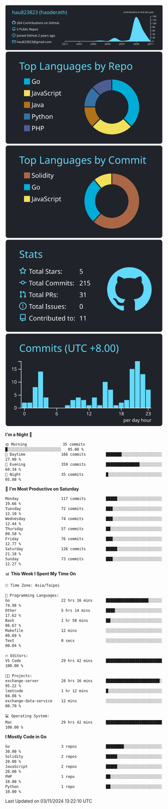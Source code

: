 [![](https://raw.githubusercontent.com/hau823823/hau823823/master/profile-summary-card-output/react/0-profile-details.svg)](https://github.com/vn7n24fzkq/github-profile-summary-cards)
[![](https://raw.githubusercontent.com/hau823823/hau823823/master/profile-summary-card-output/react/1-repos-per-language.svg)](https://github.com/vn7n24fzkq/github-profile-summary-cards) [![](https://raw.githubusercontent.com/hau823823/hau823823/master/profile-summary-card-output/react/2-most-commit-language.svg)](https://github.com/vn7n24fzkq/github-profile-summary-cards)
[![](https://raw.githubusercontent.com/hau823823/hau823823/master/profile-summary-card-output/react/3-stats.svg)](https://github.com/vn7n24fzkq/github-profile-summary-cards) [![](https://raw.githubusercontent.com/hau823823/hau823823/master/profile-summary-card-output/react/4-productive-time.svg)](https://github.com/vn7n24fzkq/github-profile-summary-cards)

<!--START_SECTION:waka-->
**I'm a Night 🦉** 

```text
🌞 Morning                35 commits          █░░░░░░░░░░░░░░░░░░░░░░░░   05.88 % 
🌆 Daytime                166 commits         ███████░░░░░░░░░░░░░░░░░░   27.90 % 
🌃 Evening                359 commits         ███████████████░░░░░░░░░░   60.34 % 
🌙 Night                  35 commits          █░░░░░░░░░░░░░░░░░░░░░░░░   05.88 % 
```
📅 **I'm Most Productive on Saturday** 

```text
Monday                   117 commits         █████░░░░░░░░░░░░░░░░░░░░   19.66 % 
Tuesday                  72 commits          ███░░░░░░░░░░░░░░░░░░░░░░   12.10 % 
Wednesday                74 commits          ███░░░░░░░░░░░░░░░░░░░░░░   12.44 % 
Thursday                 57 commits          ██░░░░░░░░░░░░░░░░░░░░░░░   09.58 % 
Friday                   76 commits          ███░░░░░░░░░░░░░░░░░░░░░░   12.77 % 
Saturday                 126 commits         █████░░░░░░░░░░░░░░░░░░░░   21.18 % 
Sunday                   73 commits          ███░░░░░░░░░░░░░░░░░░░░░░   12.27 % 
```


📊 **This Week I Spent My Time On** 

```text
🕑︎ Time Zone: Asia/Taipei

💬 Programming Languages: 
Go                       22 hrs 16 mins      ███████████████████░░░░░░   74.98 % 
Other                    5 hrs 14 mins       ████░░░░░░░░░░░░░░░░░░░░░   17.62 % 
Bash                     1 hr 58 mins        ██░░░░░░░░░░░░░░░░░░░░░░░   06.67 % 
Makefile                 12 mins             ░░░░░░░░░░░░░░░░░░░░░░░░░   00.69 % 
Text                     0 secs              ░░░░░░░░░░░░░░░░░░░░░░░░░   00.04 % 

🔥 Editors: 
VS Code                  29 hrs 42 mins      █████████████████████████   100.00 % 

🐱‍💻 Projects: 
exchange-server          28 hrs 16 mins      ████████████████████████░   95.22 % 
leetcode                 1 hr 12 mins        █░░░░░░░░░░░░░░░░░░░░░░░░   04.08 % 
exchange-data-service    12 mins             ░░░░░░░░░░░░░░░░░░░░░░░░░   00.70 % 

💻 Operating System: 
Mac                      29 hrs 42 mins      █████████████████████████   100.00 % 
```

**I Mostly Code in Go** 

```text
Go                       3 repos             ████████░░░░░░░░░░░░░░░░░   30.00 % 
Solidity                 2 repos             █████░░░░░░░░░░░░░░░░░░░░   20.00 % 
JavaScript               2 repos             █████░░░░░░░░░░░░░░░░░░░░   20.00 % 
PHP                      1 repo              ██░░░░░░░░░░░░░░░░░░░░░░░   10.00 % 
Python                   1 repo              ██░░░░░░░░░░░░░░░░░░░░░░░   10.00 % 
```




 Last Updated on 03/11/2024 13:22:10 UTC
<!--END_SECTION:waka-->
